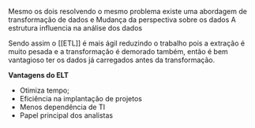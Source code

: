 Mesmo os dois resolvendo o mesmo problema existe uma abordagem de transformação de dados e Mudança da perspectiva sobre os dados
A estrutura influencia na análise dos dados

Sendo assim o [[ETL]] é mais ágil reduzindo o trabalho pois a extração é muito pesada e a transformação é demorado também, então é bem vantagioso ter os dados já carregados antes da transformação.

**Vantagens do ELT**
- Otimiza tempo;
- Eficiência na implantação de projetos
- Menos dependência de TI
- Papel principal dos analistas